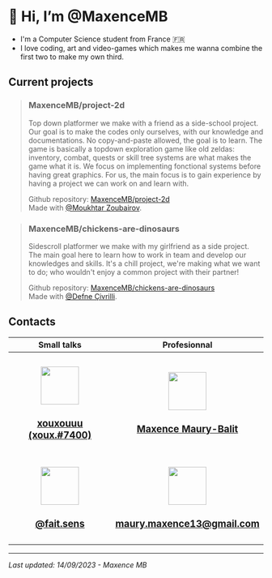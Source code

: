 # 👋 Hi, I’m @MaxenceMB
- I'm a Computer Science student from France 🇫🇷
- I love coding, art and video-games which makes me wanna combine the first two to make my own third.

  

## Current projects  

> ### MaxenceMB/project-2d
> Top down platformer we make with a friend as a side-school project. Our goal is to make the codes only ourselves, with our knowledge and documentations. No copy-and-paste allowed, the goal is to learn.
> The game is basically a topdown exploration game like old zeldas: inventory, combat, quests or skill tree systems are what makes the game what it is. We focus on implementing fonctional systems before having great graphics.
> For us, the main focus is to gain experience by having a project we can work on and learn with.  
>
> Github repository: [MaxenceMB/project-2d](https://github.com/MaxenceMB/project-2d)  
> Made with [@Moukhtar Zoubairov](https://github.com/MoukhtarZBV).  

> ### MaxenceMB/chickens-are-dinosaurs
> Sidescroll platformer we make with my girlfriend as a side project. The main goal here to learn how to work in team and develop our knowledges and skills. It's a chill project, we're making what we want to do; who wouldn't enjoy a common project with their partner!
>
> Github repository: [MaxenceMB/chickens-are-dinosaurs](https://github.com/MaxenceMB/chickens-are-dinosaurs)  
> Made with [@Defne Çivrilli](https://github.com/daphnexl).  



## Contacts  
| Small talks                                                                                                                                                         | Profesionnal                                                                                                                                                                               |
|:-------------------------------------------------------------------------------------------------------------------------------------------------------------------:|:------------------------------------------------------------------------------------------------------------------------------------------------------------------------------------------:|
|                                                                                                                                                                                                                                                                                                                                                                  |
| <br> <img src = "https://www.svgrepo.com/show/353655/discord-icon.svg" style = "height: 75px; width: 75px;"/> <h3>[xouxouuu (xoux.#7400)](https://discord.com)</h3> | <br> <img src = "https://www.svgrepo.com/show/452051/linkedin.svg" style = "height: 75px; width: 75px;"/> <h3>[Maxence Maury-Balit](https://www.linkedin.com/in/maxence-maury-balit/)</h3> |
|                                                                                                                                                                                                                                                                                                                                                                  |
| <br> <img src = "https://www.svgrepo.com/show/452229/instagram-1.svg" style = "height: 75px; width: 75px;"/> <h3>[@fait.sens](https://instagram.com/fait.sens)</h3> | <br> <img src = "https://www.svgrepo.com/show/452213/gmail.svg" style = "height: 75px; width: 75px;"/> <h3>maury.maxence13@gmail.com</h3>                                                  |
|                                                                                                                                                                                                                                                                                                                                                                  |


----------------------------------------------------------------------------------------------------------------------------------------------
*Last updated: 14/09/2023  -  Maxence MB*
